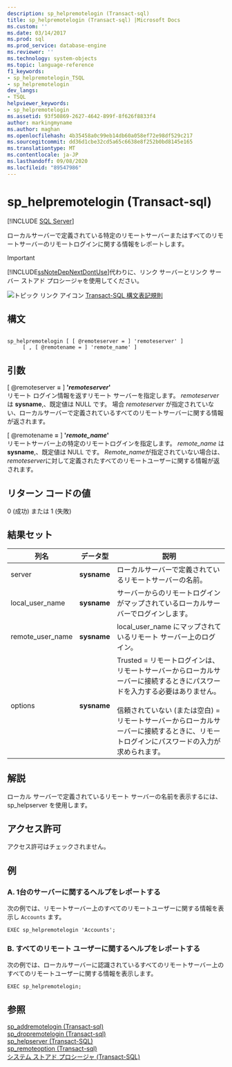 ```yaml
---
description: sp_helpremotelogin (Transact-sql)
title: sp_helpremotelogin (Transact-sql) |Microsoft Docs
ms.custom: ''
ms.date: 03/14/2017
ms.prod: sql
ms.prod_service: database-engine
ms.reviewer: ''
ms.technology: system-objects
ms.topic: language-reference
f1_keywords:
- sp_helpremotelogin_TSQL
- sp_helpremotelogin
dev_langs:
- TSQL
helpviewer_keywords:
- sp_helpremotelogin
ms.assetid: 93f50869-2627-4642-899f-8f626f8833f4
author: markingmyname
ms.author: maghan
ms.openlocfilehash: 4b35458a0c99eb14db60a058ef72e98df529c217
ms.sourcegitcommit: dd36d1cbe32cd5a65c6638e8f252b0bd8145e165
ms.translationtype: MT
ms.contentlocale: ja-JP
ms.lasthandoff: 09/08/2020
ms.locfileid: "89547986"
---
```

# <a name="sp_helpremotelogin-transact-sql"></a>sp_helpremotelogin (Transact-sql)
[!INCLUDE [SQL Server](../../includes/applies-to-version/sqlserver.md)]

  ローカルサーバーで定義されている特定のリモートサーバーまたはすべてのリモートサーバーのリモートログインに関する情報をレポートします。  
  
> [!IMPORTANT]  
>  [!INCLUDE[ssNoteDepNextDontUse](../../includes/ssnotedepnextdontuse-md.md)]代わりに、リンク サーバーとリンク サーバー ストアド プロシージャを使用してください。  
  
 ![トピック リンク アイコン](../../database-engine/configure-windows/media/topic-link.gif "トピック リンク アイコン") [Transact-SQL 構文表記規則](../../t-sql/language-elements/transact-sql-syntax-conventions-transact-sql.md)  
  
## <a name="syntax"></a>構文  
  
```  
  
sp_helpremotelogin [ [ @remoteserver = ] 'remoteserver' ]   
     [ , [ @remotename = ] 'remote_name' ]  
```  
  
## <a name="arguments"></a>引数  
 [ @remoteserver **=** ] **'***remoteserver***'**  
 リモート ログイン情報を返すリモート サーバーを指定します。 *remoteserver* は **sysname**,、既定値は NULL です。 場合 *remoteserver* が指定されていない、ローカルサーバーで定義されているすべてのリモートサーバーに関する情報が返されます。  
  
 [ @remotename **=** ] **'***remote_name***'**  
 リモートサーバー上の特定のリモートログインを指定します。 *remote_name* は **sysname**,、既定値は NULL です。 *Remote_name*が指定されていない場合は、 *remoteserver*に対して定義されたすべてのリモートユーザーに関する情報が返されます。  
  
## <a name="return-code-values"></a>リターン コードの値  
 0 (成功) または 1 (失敗)  
  
## <a name="result-sets"></a>結果セット  
  
|列名|データ型|説明|  
|-----------------|---------------|-----------------|  
|server|**sysname**|ローカルサーバーで定義されているリモートサーバーの名前。|  
|local_user_name|**sysname**|サーバーからのリモートログインがマップされているローカルサーバーでログインします。|  
|remote_user_name|**sysname**|local_user_name にマップされているリモート サーバー上のログイン。|  
|options|**sysname**|Trusted = リモートログインは、リモートサーバーからローカルサーバーに接続するときにパスワードを入力する必要はありません。<br /><br /> 信頼されていない (または空白) = リモートサーバーからローカルサーバーに接続するときに、リモートログインにパスワードの入力が求められます。|  
  
## <a name="remarks"></a>解説  
 ローカル サーバーで定義されているリモート サーバーの名前を表示するには、sp_helpserver を使用します。  
  
## <a name="permissions"></a>アクセス許可  
 アクセス許可はチェックされません。  
  
## <a name="examples"></a>例  
  
### <a name="a-reporting-help-on-a-single-server"></a>A. 1台のサーバーに関するヘルプをレポートする  
 次の例では、リモートサーバー上のすべてのリモートユーザーに関する情報を表示し `Accounts` ます。  
  
```  
EXEC sp_helpremotelogin 'Accounts';  
```  
  
### <a name="b-reporting-help-on-all-remote-users"></a>B. すべてのリモート ユーザーに関するヘルプをレポートする  
 次の例では、ローカルサーバーに認識されているすべてのリモートサーバー上のすべてのリモートユーザーに関する情報を表示します。  
  
```  
EXEC sp_helpremotelogin;  
```  
  
## <a name="see-also"></a>参照  
 [sp_addremotelogin &#40;Transact-sql&#41;](../../relational-databases/system-stored-procedures/sp-addremotelogin-transact-sql.md)   
 [sp_dropremotelogin &#40;Transact-sql&#41;](../../relational-databases/system-stored-procedures/sp-dropremotelogin-transact-sql.md)   
 [sp_helpserver &#40;Transact-SQL&#41;](../../relational-databases/system-stored-procedures/sp-helpserver-transact-sql.md)   
 [sp_remoteoption &#40;Transact-sql&#41;](../../relational-databases/system-stored-procedures/sp-remoteoption-transact-sql.md)   
 [システム ストアド プロシージャ &#40;Transact-SQL&#41;](../../relational-databases/system-stored-procedures/system-stored-procedures-transact-sql.md)  
  
  
